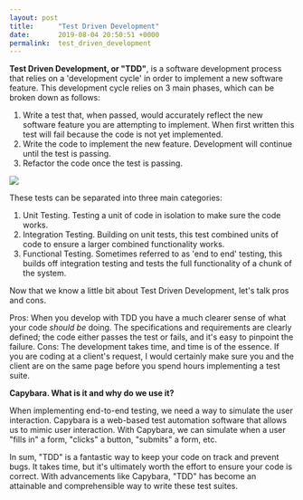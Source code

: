 ```yaml
---
layout: post
title:      "Test Driven Development"
date:       2019-08-04 20:50:51 +0000
permalink:  test_driven_development
---
```



**Test Driven Development, or "TDD"**, is a software development process that relies on a 'development cycle' in order to implement a new software feature.  This development cycle relies on 3 main phases, which can be broken down as follows:

1) Write a test that, when passed, would accurately reflect the new software feature you are attempting to implement.  When first written this test will fail because the code is not yet implemented.
2) Write the code to implement the new feature.  Development will continue until the test is passing.
3) Refactor the code once the test is passing.

![](https://www.google.com/url?sa=i&source=images&cd=&ved=2ahUKEwj5i7rggerjAhXLMd8KHcGgB2cQjRx6BAgBEAU&url=https%3A%2F%2Fmedium.com%2F%40luisfmachado%2Fswift-test-driven-development-tdd-810add46a1b9&psig=AOvVaw3ITTKb0iy_jOi73igFvJUt&ust=1565035476935518)

These tests can be separated into three main categories: 

1) Unit Testing.  Testing a unit of code in isolation to make sure the code works.
2) Integration Testing. Building on unit tests, this test combined units of code to ensure a larger combined functionality works.
3) Functional Testing.  Sometimes referred to as 'end to end' testing, this builds off integration testing and tests the full functionality of a chunk of the system.

Now that we know a little bit about Test Driven Development, let's talk pros and cons.

Pros: When you develop with TDD you have a  much clearer sense of what your code *should be* doing.  The specifications and requirements are clearly defined; the code either passes the test or fails, and it's easy to pinpoint the failure.
Cons: The development takes time, and time is of the essence.  If you are coding at a client's request, I would certainly make sure you and the client are on the same page before you spend hours implementing a test suite.

**Capybara.  What is it and why do we use it?**

When implementing end-to-end testing, we need a way to simulate the user interaction.  Capybara is a web-based test automation software that allows us to mimic user interaction.  With Capybara, we can simulate when a user "fills in" a form, "clicks" a button, "submits" a form, etc.

In sum, "TDD" is a fantastic way to keep your code on track and prevent bugs.  It takes time, but it's ultimately worth the effort to ensure your code is correct.  With advancements like Capybara, "TDD" has become an attainable and comprehensible way to write these test suites.
